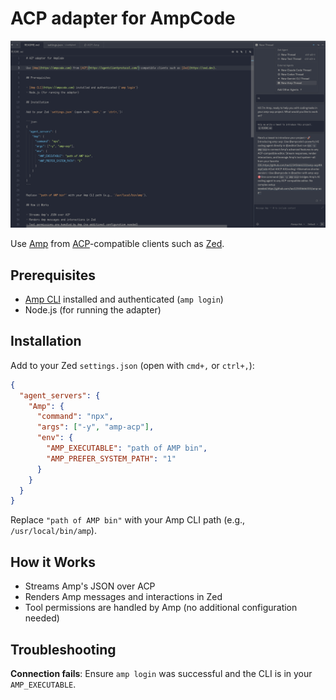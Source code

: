 # ACP adapter for AmpCode

![Screenshot](img/screenshot.png)

Use [Amp](https://ampcode.com) from [ACP](https://agentclientprotocol.com/)-compatible clients such as [Zed](https://zed.dev).

## Prerequisites

- [Amp CLI](https://ampcode.com) installed and authenticated (`amp login`)
- Node.js (for running the adapter)

## Installation

Add to your Zed `settings.json` (open with `cmd+,` or `ctrl+,`):

```json
{
  "agent_servers": {
    "Amp": {
      "command": "npx",
      "args": ["-y", "amp-acp"],
      "env": {
        "AMP_EXECUTABLE": "path of AMP bin",
        "AMP_PREFER_SYSTEM_PATH": "1"
      }
    }
  }
}
```

Replace `"path of AMP bin"` with your Amp CLI path (e.g., `/usr/local/bin/amp`).

## How it Works

- Streams Amp's JSON over ACP
- Renders Amp messages and interactions in Zed
- Tool permissions are handled by Amp (no additional configuration needed)

## Troubleshooting

**Connection fails**: Ensure `amp login` was successful and the CLI is in your `AMP_EXECUTABLE`.
